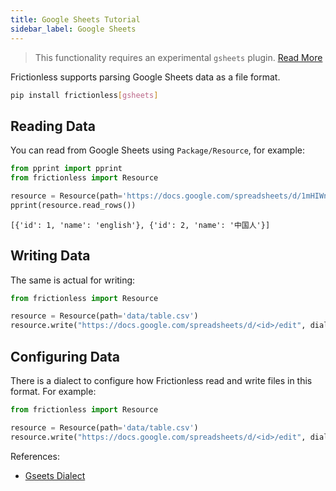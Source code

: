 ```yaml
---
title: Google Sheets Tutorial
sidebar_label: Google Sheets
---
```


> This functionality requires an experimental `gsheets` plugin. [Read More](../../references/plugins-reference.md)

Frictionless supports parsing Google Sheets data as a file format.

```bash title="CLI"
pip install frictionless[gsheets]
```

## Reading Data

You can read from Google Sheets using `Package/Resource`, for example:

```python script title="python"
from pprint import pprint
from frictionless import Resource

resource = Resource(path='https://docs.google.com/spreadsheets/d/1mHIWnDvW9cALRMq9OdNfRwjAthCUFUOACPp0Lkyl7b4/edit?usp=sharing')
pprint(resource.read_rows())
```
```
[{'id': 1, 'name': 'english'}, {'id': 2, 'name': '中国人'}]
```

## Writing Data

The same is actual for writing:

```python title="Python"
from frictionless import Resource

resource = Resource(path='data/table.csv')
resource.write("https://docs.google.com/spreadsheets/d/<id>/edit", dialect={"credentials": ".google.json"})
```

## Configuring Data

There is a dialect to configure how Frictionless read and write files in this format. For example:

```python title="Python"
from frictionless import Resource

resource = Resource(path='data/table.csv')
resource.write("https://docs.google.com/spreadsheets/d/<id>/edit", dialect={"credentials": ".google.json"})
```

References:
- [Gseets Dialect](../../references/formats-reference.md#gsheets)
